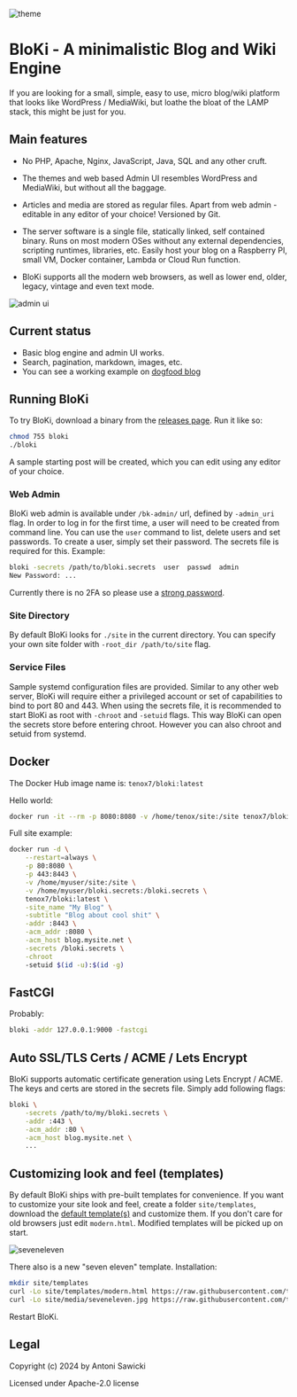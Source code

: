 ![theme](kubrick.png)

# BloKi - A minimalistic Blog and Wiki Engine

If you are looking for a small, simple, easy to use,  micro blog/wiki platform that looks like WordPress / MediaWiki, but loathe the bloat of the LAMP stack, this might be just for you.

## Main features

- No PHP, Apache, Nginx, JavaScript, Java, SQL and any other cruft.

- The themes and web based Admin UI resembles WordPress and MediaWiki, but without all the baggage.

- Articles and media are stored as regular files. Apart from web admin - editable in any editor of your choice! Versioned by Git.

- The server software is a single file, statically linked, self contained binary. Runs on most modern OSes without any external dependencies, scripting runtimes, libraries, etc. Easily host your blog on a Raspberry PI, small VM, Docker container, Lambda or Cloud Run function.

- BloKi supports all the modern web browsers, as well as lower end, older, legacy, vintage and even text mode.

![admin ui](admin.png)

## Current status

- Basic blog engine and admin UI works.
- Search, pagination, markdown, images, etc.
- You can see a working example on [dogfood blog](https://blog.tenox.net/)

## Running BloKi

To try BloKi, download a binary from the [releases page](https://github.com/tenox7/BloKi/releases). Run
it like so:

```sh
chmod 755 bloki
./bloki
```

A sample starting post will be created, which you can edit using any editor of your choice.

### Web Admin

BloKi web admin is available under `/bk-admin/` url, defined by `-admin_uri` flag. In order to log in for the first time, a user will need to be created from command line. You can use the `user` command to list, delete users and set passwords. To create a user, simply set their password. The secrets file is required for this. Example:

```sh
bloki -secrets /path/to/bloki.secrets  user  passwd  admin
New Password: ...
```

Currently there is no 2FA so please use a [strong password](https://xkcd.com/936/).

### Site Directory

By default BloKi looks for `./site` in the current directory. You can specify your own site folder
with `-root_dir /path/to/site` flag.

### Service Files

Sample systemd configuration files are provided. Similar to any other web server, BloKi will require
either a privileged account or set of capabilities to bind to port 80 and 443. When using the secrets
file, it is recommended to start BloKi as root with `-chroot` and `-setuid` flags. This way BloKi can
open the secrets store before entering chroot. However you can also chroot and setuid from systemd.

## Docker

The Docker Hub image name is: `tenox7/bloki:latest`

Hello world:

```sh
docker run -it --rm -p 8080:8080 -v /home/tenox/site:/site tenox7/bloki:latest
```

Full site example:

```sh
docker run -d \
    --restart=always \
    -p 80:8080 \
    -p 443:8443 \
    -v /home/myuser/site:/site \
    -v /home/myuser/bloki.secrets:/bloki.secrets \
    tenox7/bloki:latest \
    -site_name "My Blog" \
    -subtitle "Blog about cool shit" \
    -addr :8443 \
    -acm_addr :8080 \
    -acm_host blog.mysite.net \
    -secrets /bloki.secrets \
    -chroot
    -setuid $(id -u):$(id -g)
```

## FastCGI

Probably:

```sh
bloki -addr 127.0.0.1:9000 -fastcgi
```

## Auto SSL/TLS Certs / ACME / Lets Encrypt

BloKi supports automatic certificate generation using Lets Encrypt / ACME. The keys and certs are stored
in the secrets file. Simply add following flags:

```sh
bloki \
    -secrets /path/to/my/bloki.secrets \
    -addr :443 \
    -acm_addr :80 \
    -acm_host blog.mysite.net \
    ...
```

## Customizing look and feel (templates)

By default BloKi ships with pre-built templates for convenience. If you want to customize your site look and feel, create a folder `site/templates`, download the [default template(s)](templates/) and customize them. If you don't care for old browsers just edit `modern.html`. Modified templates will be picked up on start.

![seveneleven](seveneleven.png)

There also is a new "seven eleven" template. Installation:

```sh
mkdir site/templates
curl -Lo site/templates/modern.html https://raw.githubusercontent.com/tenox7/BloKi/main/templates/seveneleven.html
curl -Lo site/media/seveneleven.jpg https://raw.githubusercontent.com/tenox7/BloKi/main/templates/seveneleven.jpg
```

Restart BloKi.

## Legal

Copyright (c) 2024 by Antoni Sawicki

Licensed under Apache-2.0 license